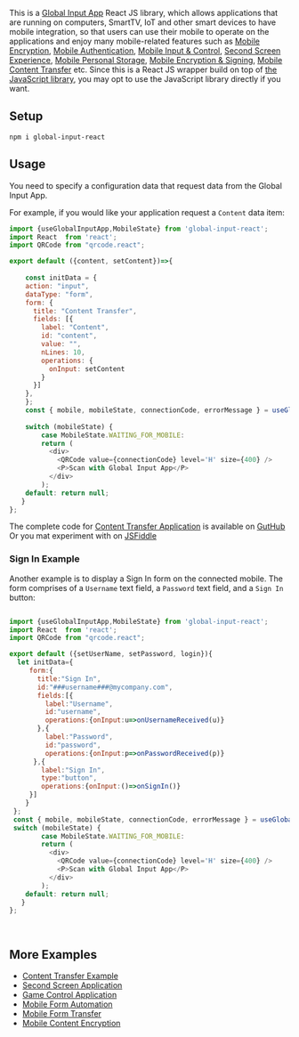 This is a [Global Input App](https://globalinput.co.uk) React JS library, which allows applications that are running on computers, SmartTV, IoT and other smart devices to have mobile integration, so that users can use their mobile to operate on the applications and enjoy many mobile-related features such as 
[Mobile Encryption](https://globalinput.co.uk/global-input-app/mobile-content-encryption), 
[Mobile Authentication](https://globalinput.co.uk/global-input-app/mobile-authentication), 
[Mobile Input & Control](https://globalinput.co.uk/global-input-app/mobile-input-control), 
[Second Screen Experience](https://globalinput.co.uk/global-input-app/second-screen-experience), 
 [Mobile Personal Storage](https://globalinput.co.uk/global-input-app/mobile-personal-storage), 
 [Mobile Encryption & Signing](https://globalinput.co.uk/global-input-app/mobile-content-encryption), 
[Mobile Content Transfer](https://globalinput.co.uk/global-input-app/mobile-content-transfer) etc. Since this is a React JS wrapper build on top of [the JavaScript library](https://github.com/global-input/global-input-message), you may opt to use the JavaScript library directly if you want.

## Setup

```shell
npm i global-input-react
```

## Usage

You need to specify a configuration data that request data from the Global Input App.

For example, if you would like your application request a ```Content``` data item:

```JavaScript
import {useGlobalInputApp,MobileState} from 'global-input-react';
import React  from 'react';
import QRCode from "qrcode.react";

export default ({content, setContent})=>{  
    
    const initData = {
    action: "input",
    dataType: "form",
    form: {
      title: "Content Transfer",
      fields: [{
        label: "Content",
        id: "content",
        value: "",
        nLines: 10,
        operations: {
          onInput: setContent
        }
      }]
    },
    };
    const { mobile, mobileState, connectionCode, errorMessage } = useGlobalInputApp({initData});
    
    switch (mobileState) {
        case MobileState.WAITING_FOR_MOBILE:
        return (
          <div>
            <QRCode value={connectionCode} level='H' size={400} />
            <P>Scan with Global Input App</P>
          </div>
        );     
    default: return null;
   }
};


```
The complete code for [Content Transfer Application](https://globalinput.co.uk/global-input-app/content-transfer) is available on [GutHub](https://github.com/global-input/content-transfer-example)
Or you mat experiment with on [JSFiddle](https://jsfiddle.net/dilshat/ubakg74e/)

### Sign In Example

Another example is to display a Sign In form on the connected mobile. The form comprises of a  ```Username``` text field, a ```Password``` text field, and a ```Sign In``` button:

```JavaScript

import {useGlobalInputApp,MobileState} from 'global-input-react';
import React  from 'react';
import QRCode from "qrcode.react";

export default ({setUserName, setPassword, login}){
  let initData={                              
     form:{
       title:"Sign In",
       id:"###username###@mycompany.com",  
       fields:[{
         label:"Username",
         id:"username",            
         operations:{onInput:u=>onUsernameReceived(u)}
       },{
         label:"Password",
         id:"password",
         operations:{onInput:p=>onPasswordReceived(p)}
      },{
        label:"Sign In",
        type:"button",            
        operations:{onInput:()=>onSignIn()}
     }]
    }  
 };
 const { mobile, mobileState, connectionCode, errorMessage } = useGlobalInputApp({initData});
 switch (mobileState) {
        case MobileState.WAITING_FOR_MOBILE:
        return (
          <div>
            <QRCode value={connectionCode} level='H' size={400} />
            <P>Scan with Global Input App</P>
          </div>
        );     
    default: return null;
   }
};

 

```


## More Examples
* [Content Transfer Example](https://globalinput.co.uk/global-input-app/content-transfer)
* [Second Screen Application](https://globalinput.co.uk/global-input-app/video-player)
* [Game Control Application](https://globalinput.co.uk/global-input-app/game-example)
* [Mobile Form Automation](https://globalinput.co.uk/global-input-app/send-message)
* [Mobile Form Transfer](https://globalinput.co.uk/global-input-app/form-data-transfer)
* [Mobile Content Encryption](https://globalinput.co.uk/global-input-app/qr-printing)
